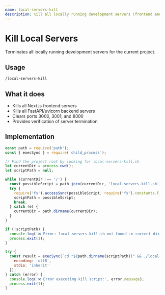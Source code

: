 ```yaml
---
name: local-servers-kill
description: Kill all locally running development servers (frontend and backend)
---
```


# Kill Local Servers

Terminates all locally running development servers for the current project.

## Usage

```bash
/local-servers-kill
```

## What it does

- Kills all Next.js frontend servers
- Kills all FastAPI/uvicorn backend servers  
- Clears ports 3000, 3001, and 8000
- Provides verification of server termination

## Implementation

```javascript
const path = require('path');
const { execSync } = require('child_process');

// Find the project root by looking for local-servers-kill.sh
let currentDir = process.cwd();
let scriptPath = null;

while (currentDir !== '/') {
  const possibleScript = path.join(currentDir, 'local-servers-kill.sh');
  try {
    require('fs').accessSync(possibleScript, require('fs').constants.F_OK);
    scriptPath = possibleScript;
    break;
  } catch (e) {
    currentDir = path.dirname(currentDir);
  }
}

if (!scriptPath) {
  console.log('❌ Error: local-servers-kill.sh not found in current directory or parent directories');
  process.exit(1);
}

try {
  const result = execSync(`cd "${path.dirname(scriptPath)}" && ./local-servers-kill.sh`, { 
    encoding: 'utf8',
    stdio: 'inherit'
  });
} catch (error) {
  console.log('❌ Error executing kill script:', error.message);
  process.exit(1);
}
```
